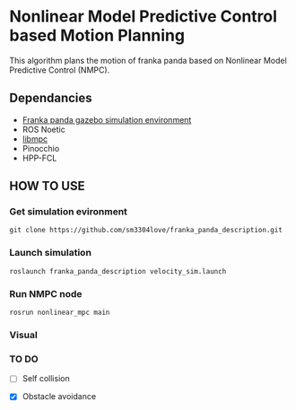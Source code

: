# Nonlinear Model Predictive Control based Motion Planning 
This algorithm plans the motion of franka panda based on Nonlinear Model Predictive Control (NMPC).

## Dependancies
* [Franka panda gazebo simulation environment](https://github.com/sm3304love/franka_panda_description.git)
* ROS Noetic
* [libmpc](https://github.com/nicolapiccinelli/libmpc)
* Pinocchio
* HPP-FCL

## HOW TO USE
### Get simulation evironment
```
git clone https://github.com/sm3304love/franka_panda_description.git
```
### Launch simulation
```
roslaunch franka_panda_description velocity_sim.launch
```
### Run NMPC node
```
rosrun nonlinear_mpc main
```

### Visual




### TO DO
- [ ] Self collision
- [x] Obstacle avoidance

